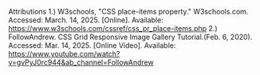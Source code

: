 Attributions
1.) W3schools, "CSS place-items property." W3schools.com. Accessed: March. 14, 2025. [Online]. Available: https://www.w3schools.com/cssref/css_pr_place-items.php 
2.) FollowAndrew. CSS Grid Responsive Image Gallery Tutorial.(Feb. 6, 2020). Accessed: Mar. 14, 2025. [Online Video]. Available: https://www.youtube.com/watch?v=gvPyJ0rc944&ab_channel=FollowAndrew
